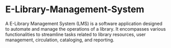 # E-Library-Management-System
A E-Library Management System (LMS) is a software application designed to automate and manage the operations of a library. It encompasses various functionalities to streamline tasks related to library resources, user management, circulation, cataloging, and reporting.
